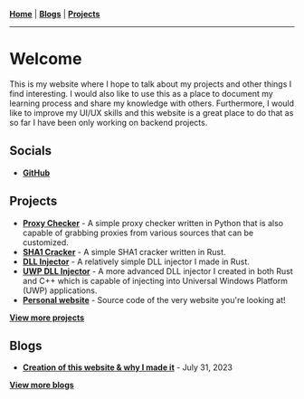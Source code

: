 [**Home**](#placeholder_for_index) | [**Blogs**](#placeholder_for_blogs) | [**Projects**](#placeholder_for_projects)

---

# Welcome
This is my website where I hope to talk about my projects and other things I find interesting. I would also like to use this as a place to document my learning process and share my knowledge with others. Furthermore, I would like to improve my UI/UX skills and this website is a great place to do that as so far I have been only working on backend projects.

## Socials
- [**GitHub**](https://github.com/kimjongbing)

## Projects
- [**Proxy Checker**](https://github.com/kimjongbing/JAPCproxychecker) - A simple proxy checker written in Python that is also capable of grabbing proxies from various sources that can be customized.
- [**SHA1 Cracker**](https://github.com/kimjongbing/sha1_cracker) - A simple SHA1 cracker written in Rust. 
- [**DLL Injector**](https://github.com/kimjongbing/dll_injector) - A relatively simple DLL injector I made in Rust.
- [**UWP DLL Injector**](https://github.com/kimjongbing/dll_injector_uwp) - A more advanced DLL injector I created in both Rust and C++ which is capable of injecting into Universal Windows Platform (UWP) applications.
- [**Personal website**](https://github.com/kimjongbing/personal_website) - Source code of the very website you're looking at!

[**View more projects**](#placeholder_for_projects)

## Blogs
- [**Creation of this website & why I made it**](#placeholder_blog_files:blog_about_personal_website-31-07-2023.md) - July 31, 2023

[**View more blogs**](#placeholder_for_blogs)
